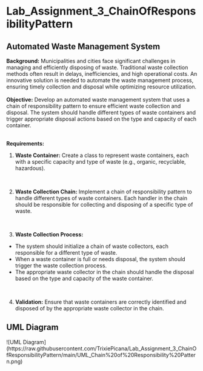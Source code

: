 # Lab_Assignment_3_ChainOfResponsibilityPattern
<h2>Automated Waste Management System</h2>
<b>Background:</b> Municipalities and cities face significant challenges in managing and efficiently disposing of waste. Traditional waste collection methods often result in delays, inefficiencies, and high operational costs. An innovative solution is needed to automate the waste management process, ensuring timely collection and disposal while optimizing resource utilization.
<br>
<br>
<b>Objective:</b> Develop an automated waste management system that uses a chain of responsibility pattern to ensure efficient waste collection and disposal. The system should handle different types of waste containers and trigger appropriate disposal actions based on the type and capacity of each container.
<br>
<br>

<b>Requirements:</b>
<br>
1. <b>Waste Container:</b> Create a class to represent waste containers, each with a specific capacity and type of waste (e.g., organic, recyclable, hazardous). 
<br>

2. <b>Waste Collection Chain:</b> Implement a chain of responsibility pattern to handle different types of waste containers. Each handler in the chain should be responsible for collecting and disposing of a specific type of waste.
<br>

3. <b>Waste Collection Process:</b>
  - The system should initialize a chain of waste collectors, each responsible for a different type of waste.
  - When a waste container is full or needs disposal, the system should trigger the waste collection process.
  - The appropriate waste collector in the chain should handle the disposal based on the type and capacity of the waste container.
<br>

4. <b>Validation:</b> Ensure that waste containers are correctly identified and disposed of by the appropriate waste collector in the chain.

<h2>UML Diagram</h2> 
![UML Diagram](https://raw.githubusercontent.com/TrixiePicana/Lab_Assignment_3_ChainOfResponsibilityPattern/main/UML_Chain%20of%20Responsibility%20Pattern.png) 


